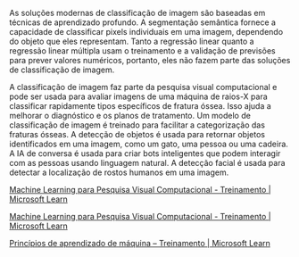 As soluções modernas de classificação de imagem são baseadas em técnicas de aprendizado profundo. A segmentação semântica fornece a capacidade de classificar pixels individuais em uma imagem, dependendo do objeto que eles representam. Tanto a regressão linear quanto a regressão linear múltipla usam o treinamento e a validação de previsões para prever valores numéricos, portanto, eles não fazem parte das soluções de classificação de imagem.

A classificação de imagem faz parte da pesquisa visual computacional e pode ser usada para avaliar imagens de uma máquina de raios-X para classificar rapidamente tipos específicos de fratura óssea. Isso ajuda a melhorar o diagnóstico e os planos de tratamento. Um modelo de classificação de imagem é treinado para facilitar a categorização das fraturas ósseas. A detecção de objetos é usada para retornar objetos identificados em uma imagem, como um gato, uma pessoa ou uma cadeira. A IA de conversa é usada para criar bots inteligentes que podem interagir com as pessoas usando linguagem natural. A detecção facial é usada para detectar a localização de rostos humanos em uma imagem.

[Machine Learning para Pesquisa Visual Computacional - Treinamento | Microsoft Learn](https://learn.microsoft.com/training/modules/analyze-images-computer-vision/2b-computer-vision-models)

[Machine Learning para Pesquisa Visual Computacional - Treinamento | Microsoft Learn](https://learn.microsoft.com/training/modules/analyze-images-computer-vision/2b-computer-vision-models)

[Princípios de aprendizado de máquina – Treinamento | Microsoft Learn](https://learn.microsoft.com/training/modules/fundamentals-machine-learning/)